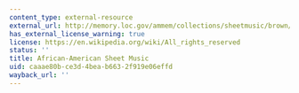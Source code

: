 ```yaml
---
content_type: external-resource
external_url: http://memory.loc.gov/ammem/collections/sheetmusic/brown/
has_external_license_warning: true
license: https://en.wikipedia.org/wiki/All_rights_reserved
status: ''
title: African-American Sheet Music
uid: caaae80b-ce3d-4bea-b663-2f919e06effd
wayback_url: ''
---
```

